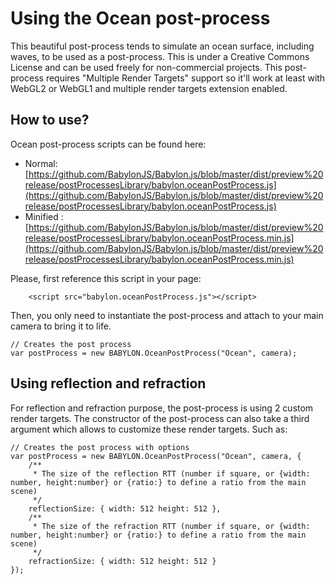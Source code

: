 # Using the Ocean post-process
This beautiful post-process tends to simulate an ocean surface, including waves, to be used as a post-process.
This is under a Creative Commons License and can be used freely for non-commercial projects.
This post-process requires "Multiple Render Targets" support so it'll work at least with WebGL2 or WebGL1 and multiple render targets extension enabled.

## How to use?

Ocean post-process scripts can be found here: 
- Normal: [https://github.com/BabylonJS/Babylon.js/blob/master/dist/preview%20release/postProcessesLibrary/babylon.oceanPostProcess.js](https://github.com/BabylonJS/Babylon.js/blob/master/dist/preview%20release/postProcessesLibrary/babylon.oceanPostProcess.js)
- Minified : [https://github.com/BabylonJS/Babylon.js/blob/master/dist/preview%20release/postProcessesLibrary/babylon.oceanPostProcess.min.js](https://github.com/BabylonJS/Babylon.js/blob/master/dist/preview%20release/postProcessesLibrary/babylon.oceanPostProcess.min.js)

Please, first reference this script in your page:

```
	<script src="babylon.oceanPostProcess.js"></script>
```

Then, you only need to instantiate the post-process and attach to your main camera to bring it to life.

```
// Creates the post process
var postProcess = new BABYLON.OceanPostProcess("Ocean", camera);
```

## Using reflection and refraction

For reflection and refraction purpose, the post-process is using 2 custom render targets. The constructor of the post-process can also take a third argument which allows to customize these render targets. Such as:

```
// Creates the post process with options
var postProcess = new BABYLON.OceanPostProcess("Ocean", camera, {
    /**
     * The size of the reflection RTT (number if square, or {width: number, height:number} or {ratio:} to define a ratio from the main scene)
     */
    reflectionSize: { width: 512 height: 512 },
    /**
     * The size of the refraction RTT (number if square, or {width: number, height:number} or {ratio:} to define a ratio from the main scene)
     */
    refractionSize: { width: 512 height: 512 }
});
```
